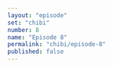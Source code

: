 ```yaml
---
layout: "episode"
set: "chibi"
number: 8
name: "Episode 8"
permalink: "chibi/episode-8"
published: false
---
```

